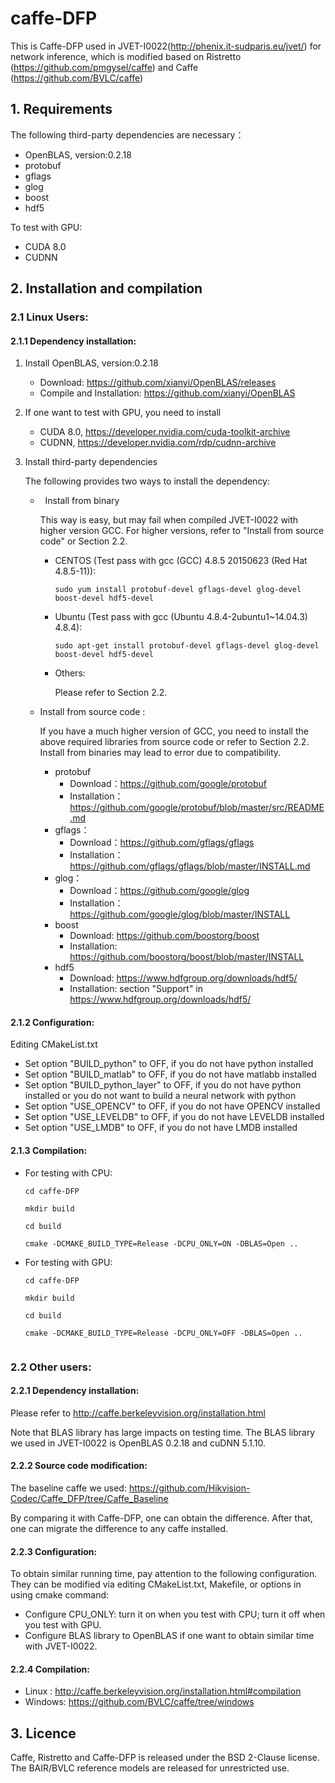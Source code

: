 # caffe-DFP
This is Caffe-DFP used in JVET-I0022(http://phenix.it-sudparis.eu/jvet/) for network inference, which is modified based on Ristretto (https://github.com/pmgysel/caffe) and Caffe (https://github.com/BVLC/caffe)
## 1. Requirements
The following third-party dependencies are necessary：
* OpenBLAS, version:0.2.18
* protobuf
* gflags
* glog
* boost
* hdf5

To test with GPU:
* CUDA 8.0
* CUDNN

## 2. Installation and compilation
### 2.1 Linux Users:
#### 2.1.1 Dependency installation:
1) Install OpenBLAS, version:0.2.18

   * Download: https://github.com/xianyi/OpenBLAS/releases
   * Compile and Installation: https://github.com/xianyi/OpenBLAS
   
2) If one want to test with GPU, you need to install
   *  CUDA 8.0, https://developer.nvidia.com/cuda-toolkit-archive
   *  CUDNN, https://developer.nvidia.com/rdp/cudnn-archive
   
3) Install third-party dependencies

   The following provides two ways to install the dependency:
   
   *   Install from binary
    
        This way is easy, but may fail when compiled JVET-I0022 with higher version GCC. For higher versions, refer to "Install from 
        source code" or Section 2.2.
    
        * CENTOS (Test pass with gcc (GCC) 4.8.5 20150623 (Red Hat 4.8.5-11)):
      
          ``sudo yum install protobuf-devel gflags-devel glog-devel boost-devel hdf5-devel``
     
        * Ubuntu (Test pass with gcc (Ubuntu 4.8.4-2ubuntu1~14.04.3) 4.8.4):
      
          ``sudo apt-get install protobuf-devel gflags-devel glog-devel boost-devel hdf5-devel``
        
        * Others:
          
          Please refer to Section 2.2.
        
    *   Install from source code : 
    
        If you have a much higher version of GCC, you need to install the above required libraries from source code or refer to Section 2.2. Install from binaries may lead to error due to compatibility.
      
        * protobuf
          * Download：https://github.com/google/protobuf
          * Installation：https://github.com/google/protobuf/blob/master/src/README.md
        * gflags：
          * Download：https://github.com/gflags/gflags
          * Installation：https://github.com/gflags/gflags/blob/master/INSTALL.md
        * glog：
          * Download：https://github.com/google/glog
          * Installation：https://github.com/google/glog/blob/master/INSTALL
        * boost
          * Download: https://github.com/boostorg/boost
          * Installation: https://github.com/boostorg/boost/blob/master/INSTALL
        * hdf5
          * Download: https://www.hdfgroup.org/downloads/hdf5/
          * Installation: section "Support" in https://www.hdfgroup.org/downloads/hdf5/          
#### 2.1.2 Configuration:
Editing CMakeList.txt
* Set option "BUILD_python" to OFF, if you do not have python installed
* Set option "BUILD_matlab" to OFF, if you do not have matlabb installed
* Set option "BUILD_python_layer" to OFF, if you do not have python installed or you do not want to build a neural network with python
* Set option "USE_OPENCV" to OFF, if you do not have OPENCV installed
* Set option "USE_LEVELDB" to OFF, if you do not have LEVELDB installed
* Set option "USE_LMDB" to OFF, if you do not have LMDB installed

#### 2.1.3 Compilation:
* For testing with CPU:

  ```
  cd caffe-DFP
  
  mkdir build
  
  cd build
  
  cmake -DCMAKE_BUILD_TYPE=Release -DCPU_ONLY=ON -DBLAS=Open ..
  ```
* For testing with GPU:

  ```
  cd caffe-DFP
  
  mkdir build
  
  cd build
  
  cmake -DCMAKE_BUILD_TYPE=Release -DCPU_ONLY=OFF -DBLAS=Open ..
 
  ```
### 2.2 Other users:
#### 2.2.1 Dependency installation:
Please refer to http://caffe.berkeleyvision.org/installation.html

Note that BLAS library has large impacts on testing time. The BLAS library we used in JVET-I0022 is OpenBLAS 0.2.18 and cuDNN 5.1.10.
#### 2.2.2 Source code modification:
The baseline caffe we used: https://github.com/Hikvision-Codec/Caffe_DFP/tree/Caffe_Baseline

By comparing it with Caffe-DFP, one can obtain the difference. After that, one can migrate the difference to any caffe installed.

#### 2.2.3 Configuration:
To obtain similar running time, pay attention to the following configuration. They can be modified via editing CMakeList.txt, Makefile, or options in using cmake command:
* Configure CPU_ONLY: turn it on when you test with CPU; turn it off when you test with GPU.
* Configure BLAS library to OpenBLAS if one want to obtain similar time with JVET-I0022. 

#### 2.2.4 Compilation:
* Linux : http://caffe.berkeleyvision.org/installation.html#compilation
* Windows: https://github.com/BVLC/caffe/tree/windows
## 3. Licence
Caffe, Ristretto and Caffe-DFP is released under the BSD 2-Clause license. The BAIR/BVLC reference models are released for unrestricted use.
